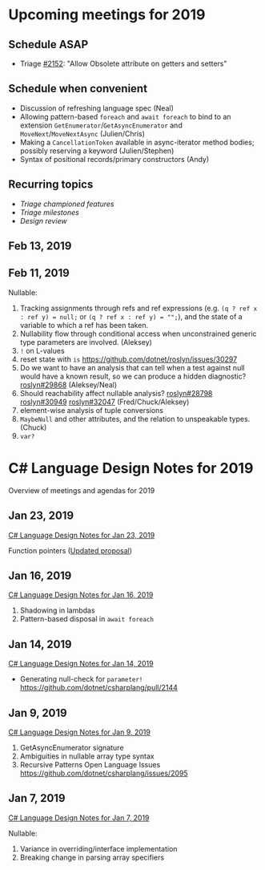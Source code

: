 # Upcoming meetings for 2019

## Schedule ASAP
- Triage [#2152](https://github.com/dotnet/csharplang/issues/2152): "Allow Obsolete attribute on getters and setters"

## Schedule when convenient

- Discussion of refreshing language spec (Neal)
- Allowing pattern-based `foreach` and `await foreach` to bind to an extension `GetEnumerator`/`GetAsyncEnumerator` and `MoveNext`/`MoveNextAsync` (Julien/Chris)
- Making a `CancellationToken` available in async-iterator method bodies; possibly reserving a keyword (Julien/Stephen) 
- Syntax of positional records/primary constructors (Andy)

## Recurring topics

- *Triage championed features*
- *Triage milestones*
- *Design review*

## Feb 13, 2019

## Feb 11, 2019

Nullable:
1. Tracking assignments through refs and ref expressions (e.g. `(q ? ref x : ref y) = null;` or  `(q ? ref x : ref y) = "";`), and the state of a variable to which a ref has been taken.
2. Nullability flow through conditional access when unconstrained generic type parameters are involved. (Aleksey)
3. `!` on L-values
4. reset state with `is` https://github.com/dotnet/roslyn/issues/30297
5. Do we want to have an analysis that can tell when a test against null would have a known result, so we can produce a hidden diagnostic?  [roslyn#29868](https://github.com/dotnet/roslyn/issues/29868) (Aleksey/Neal)
6. Should reachability affect nullable analysis? [roslyn#28798](https://github.com/dotnet/roslyn/issues/28798) [roslyn#30949](https://github.com/dotnet/roslyn/issues/30949) [roslyn#32047](https://github.com/dotnet/roslyn/issues/32047) (Fred/Chuck/Aleksey)
7. element-wise analysis of tuple conversions
8. `MaybeNull` and other attributes, and the relation to unspeakable types. (Chuck)
9. `var?`

# C# Language Design Notes for 2019

Overview of meetings and agendas for 2019

## Jan 23, 2019

[C# Language Design Notes for Jan 23, 2019](LDM-2019-01-23.md)

Function pointers ([Updated proposal](https://github.com/dotnet/csharplang/blob/master/proposals/function-pointers.md))

## Jan 16, 2019

[C# Language Design Notes for Jan 16, 2019](LDM-2019-01-16.md)

1. Shadowing in lambdas
2. Pattern-based disposal in `await foreach`

## Jan 14, 2019

[C# Language Design Notes for Jan 14, 2019](LDM-2019-01-14.md)

- Generating null-check for `parameter!`
https://github.com/dotnet/csharplang/pull/2144

## Jan 9, 2019

[C# Language Design Notes for Jan 9, 2019](LDM-2019-01-09.md)

1. GetAsyncEnumerator signature
2. Ambiguities in nullable array type syntax
2. Recursive Patterns Open Language Issues https://github.com/dotnet/csharplang/issues/2095

## Jan 7, 2019

[C# Language Design Notes for Jan 7, 2019](LDM-2019-01-07.md)

Nullable:

1. Variance in overriding/interface implementation
2. Breaking change in parsing array specifiers

